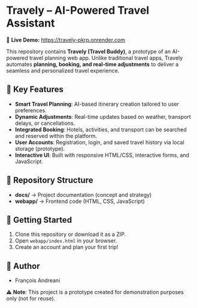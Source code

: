 # Travely – AI-Powered Travel Assistant

🚀 **Live Demo:** https://travely-pkrp.onrender.com

This repository contains **Travely (Travel Buddy)**, a prototype of an AI-powered travel planning web app. Unlike traditional travel apps, Travely automates **planning, booking, and real-time adjustments** to deliver a seamless and personalized travel experience.

## 🌟 Key Features
- **Smart Travel Planning**: AI-based itinerary creation tailored to user preferences.
- **Dynamic Adjustments**: Real-time updates based on weather, transport delays, or cancellations.
- **Integrated Booking**: Hotels, activities, and transport can be searched and reserved within the platform.
- **User Accounts**: Registration, login, and saved travel history via local storage (prototype).
- **Interactive UI**: Built with responsive HTML/CSS, interactive forms, and JavaScript.

## 📂 Repository Structure
- **docs/** → Project documentation (concept and strategy)
- **webapp/** → Frontend code (HTML, CSS, JavaScript)

## 🚀 Getting Started
1. Clone this repository or download it as a ZIP.  
2. Open `webapp/index.html` in your browser.  
3. Create an account and plan your first trip!  

## 👥 Author
- François Andreani  

⚠️ **Note**: This project is a prototype created for demonstration purposes only (not for reuse).
